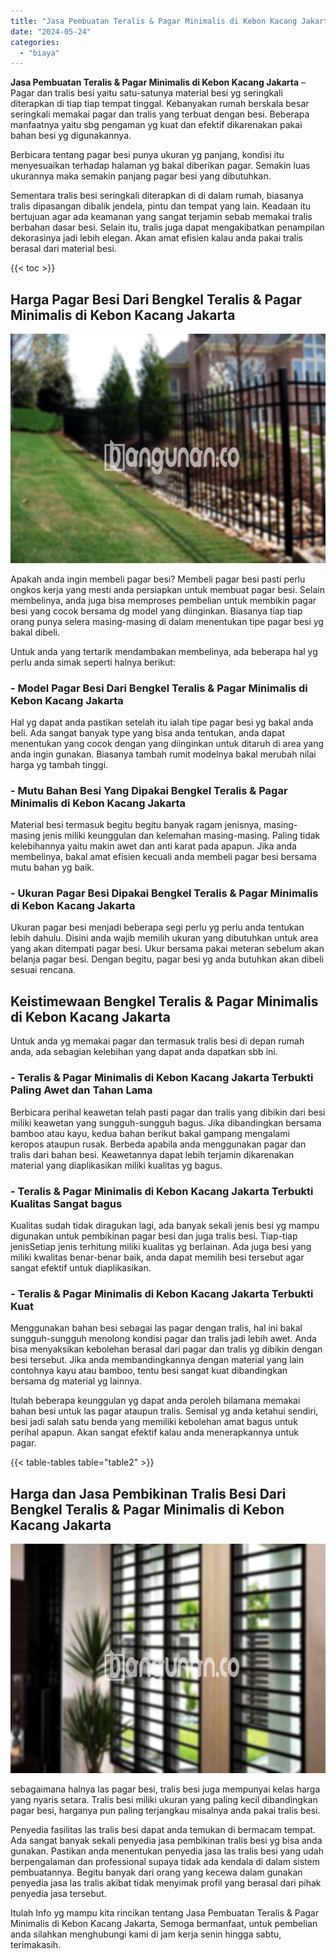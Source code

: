 ```yaml
---
title: "Jasa Pembuatan Teralis & Pagar Minimalis di Kebon Kacang Jakarta"
date: "2024-05-24"
categories: 
  - "biaya"
---
```


**Jasa Pembuatan Teralis & Pagar Minimalis di Kebon Kacang Jakarta** – Pagar dan tralis besi yaitu satu-satunya material besi yg seringkali diterapkan di tiap tiap tempat tinggal. Kebanyakan rumah berskala besar seringkali memakai pagar dan tralis yang terbuat dengan besi. Beberapa manfaatnya yaitu sbg pengaman yg kuat dan efektif dikarenakan pakai bahan besi yg digunakannya.

Berbicara tentang pagar besi punya ukuran yg panjang, kondisi itu menyesuaikan terhadap halaman yg bakal diberikan pagar. Semakin luas ukurannya maka semakin panjang pagar besi yang dibutuhkan.

Sementara tralis besi seringkali diterapkan di di dalam rumah, biasanya tralis dipasangan dibalik jendela, pintu dan tempat yang lain. Keadaan itu bertujuan agar ada keamanan yang sangat terjamin sebab memakai tralis berbahan dasar besi. Selain itu, tralis juga dapat mengakibatkan penampilan dekorasinya jadi lebih elegan. Akan amat efisien kalau anda pakai tralis berasal dari material besi.

{{< toc >}}

## Harga Pagar Besi Dari Bengkel Teralis & Pagar Minimalis di Kebon Kacang Jakarta

![Jasa Pembuatan Teralis & Pagar Minimalis di Kebon Kacang Jakarta](/images/pagar-minimalis-murah-14.png)

Apakah anda ingin membeli pagar besi? Membeli pagar besi pasti perlu ongkos kerja yang mesti anda persiapkan untuk membuat pagar besi. Selain membelinya, anda juga bisa memproses pembelian untuk membikin pagar besi yang cocok bersama dg model yang diinginkan. Biasanya tiap tiap orang punya selera masing-masing di dalam menentukan tipe pagar besi yg bakal dibeli.

Untuk anda yang tertarik mendambakan membelinya, ada beberapa hal yg perlu anda simak seperti halnya berikut:
### \- Model Pagar Besi Dari Bengkel Teralis & Pagar Minimalis di Kebon Kacang Jakarta

Hal yg dapat anda pastikan setelah itu ialah tipe pagar besi yg bakal anda beli. Ada sangat banyak type yang bisa anda tentukan, anda dapat menentukan yang cocok dengan yang diinginkan untuk ditaruh di area yang anda ingin gunakan. Biasanya tambah rumit modelnya bakal merubah nilai harga yg tambah tinggi.

### \- Mutu Bahan Besi Yang Dipakai Bengkel Teralis & Pagar Minimalis di Kebon Kacang Jakarta

Material besi termasuk begitu begitu banyak ragam jenisnya, masing-masing jenis miliki keunggulan dan kelemahan masing-masing. Paling tidak kelebihannya yaitu makin awet dan anti karat pada apapun. Jika anda membelinya, bakal amat efisien kecuali anda membeli pagar besi bersama mutu bahan yg baik.

### \- Ukuran Pagar Besi Dipakai Bengkel Teralis & Pagar Minimalis di Kebon Kacang Jakarta

Ukuran pagar besi menjadi beberapa segi perlu yg perlu anda tentukan lebih dahulu. Disini anda wajib memilih ukuran yang dibutuhkan untuk area yang akan ditempati pagar besi. Ukur bersama pakai meteran sebelum akan belanja pagar besi. Dengan begitu, pagar besi yg anda butuhkan akan dibeli sesuai rencana.

## Keistimewaan Bengkel Teralis & Pagar Minimalis di Kebon Kacang Jakarta

Untuk anda yg memakai pagar dan termasuk tralis besi di depan rumah anda, ada sebagian kelebihan yang dapat anda dapatkan sbb ini.

### \- Teralis & Pagar Minimalis di Kebon Kacang Jakarta Terbukti Paling Awet dan Tahan Lama

Berbicara perihal keawetan telah pasti pagar dan tralis yang dibikin dari besi miliki keawetan yang sungguh-sungguh bagus. Jika dibandingkan bersama bamboo atau kayu, kedua bahan berikut bakal gampang mengalami keropos ataupun rusak. Berbeda apabila anda menggunakan pagar dan tralis dari bahan besi. Keawetannya dapat lebih terjamin dikarenakan material yang diaplikasikan miliki kualitas yg bagus.

### \- Teralis & Pagar Minimalis di Kebon Kacang Jakarta Terbukti Kualitas Sangat bagus

Kualitas sudah tidak diragukan lagi, ada banyak sekali jenis besi yg mampu digunakan untuk pembikinan pagar besi dan juga tralis besi. Tiap-tiap jenisSetiap jenis terhitung miliki kualitas yg berlainan. Ada juga besi yang miliki kwalitas benar-benar baik, anda dapat memilih besi tersebut agar sangat efektif untuk diaplikasikan.

### \- Teralis & Pagar Minimalis di Kebon Kacang Jakarta Terbukti Kuat

Menggunakan bahan besi sebagai las pagar dengan tralis, hal ini bakal sungguh-sungguh menolong kondisi pagar dan tralis jadi lebih awet. Anda bisa menyaksikan kebolehan berasal dari pagar dan tralis yg dibikin dengan besi tersebut. Jika anda membandingkannya dengan material yang lain contohnya kayu atau bamboo, tentu besi sangat kuat dibandingkan bersama dg material yg lainnya.

Itulah beberapa keunggulan yg dapat anda peroleh bilamana memakai bahan besi untuk las pagar ataupun tralis. Semisal yg anda ketahui sendiri, besi jadi salah satu benda yang memiliki kebolehan amat bagus untuk perihal apapun. Akan sangat efektif kalau anda menerapkannya untuk pagar.

{{< table-tables table="table2" >}}

## Harga dan Jasa Pembikinan Tralis Besi Dari Bengkel Teralis & Pagar Minimalis di Kebon Kacang Jakarta

![Jasa Pembuatan Teralis & Pagar Minimalis di Kebon Kacang Jakarta](/images/teralis-minimalis-murah-35.png)

sebagaimana halnya las pagar besi, tralis besi juga mempunyai kelas harga yang nyaris setara. Tralis besi miliki ukuran yang paling kecil dibandingkan pagar besi, harganya pun paling terjangkau misalnya anda pakai tralis besi.

Penyedia fasilitas las tralis besi dapat anda temukan di bermacam tempat. Ada sangat banyak sekali penyedia jasa pembikinan tralis besi yg bisa anda gunakan. Pastikan anda menentukan penyedia jasa las tralis besi yang udah berpengalaman dan professional supaya tidak ada kendala di dalam sistem pembuatannya. Begitu banyak dari orang yang kecewa dalam gunakan penyedia jasa las tralis akibat tidak menyimak profil yang berasal dari pihak penyedia jasa tersebut.

Itulah Info yg mampu kita rincikan tentang Jasa Pembuatan Teralis & Pagar Minimalis di Kebon Kacang Jakarta, Semoga bermanfaat, untuk pembelian anda silahkan menghubungi kami di jam kerja senin hingga sabtu, terimakasih.
